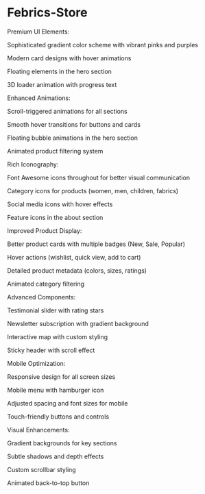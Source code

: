 ﻿# Febrics-Store

Premium UI Elements:

Sophisticated gradient color scheme with vibrant pinks and purples

Modern card designs with hover animations

Floating elements in the hero section

3D loader animation with progress text

Enhanced Animations:

Scroll-triggered animations for all sections

Smooth hover transitions for buttons and cards

Floating bubble animations in the hero section

Animated product filtering system

Rich Iconography:

Font Awesome icons throughout for better visual communication

Category icons for products (women, men, children, fabrics)

Social media icons with hover effects

Feature icons in the about section

Improved Product Display:

Better product cards with multiple badges (New, Sale, Popular)

Hover actions (wishlist, quick view, add to cart)

Detailed product metadata (colors, sizes, ratings)

Animated category filtering

Advanced Components:

Testimonial slider with rating stars

Newsletter subscription with gradient background

Interactive map with custom styling

Sticky header with scroll effect

Mobile Optimization:

Responsive design for all screen sizes

Mobile menu with hamburger icon

Adjusted spacing and font sizes for mobile

Touch-friendly buttons and controls

Visual Enhancements:

Gradient backgrounds for key sections

Subtle shadows and depth effects

Custom scrollbar styling

Animated back-to-top button
